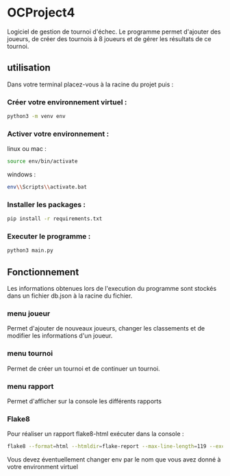 # OCProject4

Logiciel de gestion de tournoi d'échec. Le programme permet d'ajouter des joueurs, de créer des tournois à 8 joueurs et de gérer les résultats de ce tournoi.

## utilisation

Dans votre terminal placez-vous à la racine du projet puis :

### Créer votre environnement virtuel :


```bash
python3 -m venv env
```

### Activer votre environnement :

linux ou mac :
```bash
source env/bin/activate
```

windows :

```bash
env\\Scripts\\activate.bat
```

### Installer les packages :

```bash
pip install -r requirements.txt
```

### Executer le programme :

```bash
python3 main.py
```

## Fonctionnement

Les informations obtenues lors de l'execution du programme sont stockés dans un fichier db.json à la racine du fichier.

### menu joueur

Permet d'ajouter de nouveaux joueurs, changer les classements et de modifier les informations d'un joueur.

### menu tournoi

Permet de créer un tournoi et de continuer un tournoi.

### menu rapport

Permet d'afficher sur la console les différents rapports

### Flake8

Pour réaliser un rapport flake8-html exécuter dans la console :

```bash
flake8 --format=html --htmldir=flake-report --max-line-length=119 --exclude ./env
```

Vous devez éventuellement changer env par le nom que vous avez donné à votre environment virtuel
